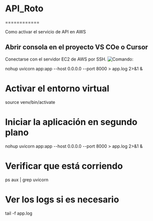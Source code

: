 # API_Roto
============

Como activar el servicio de API en AWS

## Abrir consola en el proyecto VS COe o Cursor
Conectarse con el servidor EC2 de AWS por SSH.
 ![Comando:](C:\Users\gusta\Documents\Proyectos\Markdown\SSH_Conection.png)

 nohup uvicorn app:app --host 0.0.0.0 --port 8000 > app.log 2>&1 &


# Activar el entorno virtual
source venv/bin/activate

# Iniciar la aplicación en segundo plano
nohup uvicorn app:app --host 0.0.0.0 --port 8000 > app.log 2>&1 &

# Verificar que está corriendo
ps aux | grep uvicorn

# Ver los logs si es necesario
tail -f app.log